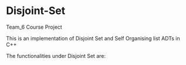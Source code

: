 # Disjoint-Set
Team_6 Course Project

 This is an implementation of Disjoint Set and Self Organising list ADTs in C++

 The functionalities under Disjoint Set are:
  
   

